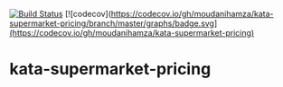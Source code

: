 [![Build Status](https://travis-ci.com/moudanihamza/kata-supermarket-pricing.svg?branch=master)](https://travis-ci.com/moudanihamza/kata-supermarket-pricing)
[![codecov](https://codecov.io/gh/moudanihamza/kata-supermarket-pricing/branch/master/graphs/badge.svg](https://codecov.io/gh/moudanihamza/kata-supermarket-pricing)
# kata-supermarket-pricing
